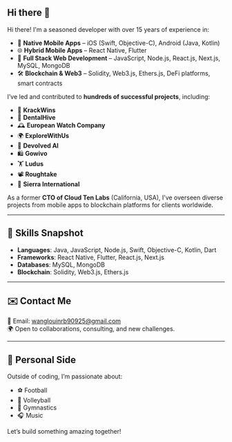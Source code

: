## Hi there 👋

Hi there! I'm a seasoned developer with over 15 years of experience in:

- 📱 **Native Mobile Apps** – iOS (Swift, Objective-C), Android (Java, Kotlin)
- 🌐 **Hybrid Mobile Apps** – React Native, Flutter
- 🧩 **Full Stack Web Development** – JavaScript, Node.js, React.js, Next.js, MySQL, MongoDB
- 🛠️ **Blockchain & Web3** – Solidity, Web3.js, Ethers.js, DeFi platforms, smart contracts

I’ve led and contributed to **hundreds of successful projects**, including:
- 🎯 **KrackWins**
- 🦷 **DentalHive**
- 🕰 **European Watch Company**
- 🌍 **ExploreWithUs**
- 🧠 **Devolved AI**
- 🛍 **Gowivo**
- 🏋️ **Ludus**
- 📽 **Roughtake**
- 🏢 **Sierra International**

As a former **CTO of Cloud Ten Labs** (California, USA), I’ve overseen diverse projects from mobile apps to blockchain platforms for clients worldwide.

---

## 🧠 Skills Snapshot

- **Languages**: Java, JavaScript, Node.js, Swift, Objective-C, Kotlin, Dart
- **Frameworks**: React Native, Flutter, React.js, Next.js
- **Databases**: MySQL, MongoDB
- **Blockchain**: Solidity, Web3.js, Ethers.js

---

## ✉️ Contact Me

📧 Email: [wanglouinrb90925@gmail.com](mailto:wanglouinrb90925@gmail.com)  
🌍 Open to collaborations, consulting, and new challenges.

---

## 🎵 Personal Side

Outside of coding, I’m passionate about:
- ⚽ Football
- 🏐 Volleyball
- 🤸 Gymnastics
- 🎧 Music

Let’s build something amazing together!
